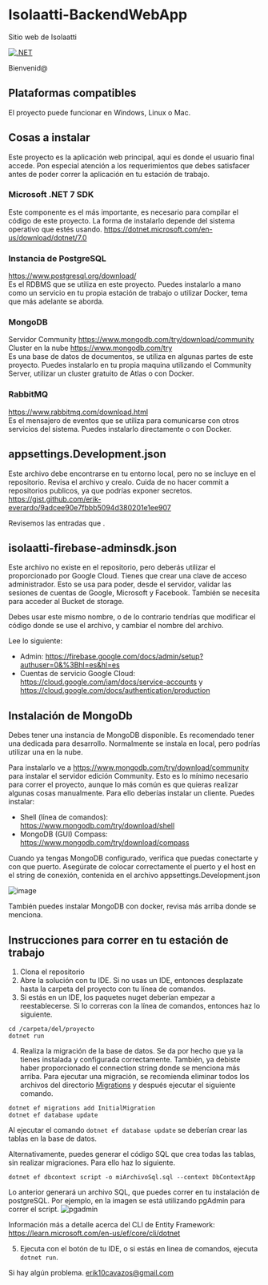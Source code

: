 # Isolaatti-BackendWebApp
Sitio web de Isolaatti

[![.NET](https://github.com/Isolaatti-Software/IsolaattiWebsite/actions/workflows/dotnet.yml/badge.svg)](https://github.com/Isolaatti-Software/IsolaattiWebsite/actions/workflows/dotnet.yml)

Bienvenid@

## Plataformas compatibles
El proyecto puede funcionar en Windows, Linux o Mac.

## Cosas a instalar
Este proyecto es la aplicación web principal, aquí es donde el usuario final accede. Pon especial
atención a los requerimientos que debes satisfacer antes de poder correr la aplicación
en tu estación de trabajo.

### Microsoft .NET 7 SDK 
Este componente es el más importante, es necesario para compilar el código de este proyecto. La forma de instalarlo depende
del sistema operativo que estés usando. https://dotnet.microsoft.com/en-us/download/dotnet/7.0

### Instancia de PostgreSQL
https://www.postgresql.org/download/  
Es el RDBMS que se utiliza en este proyecto. Puedes instalarlo a mano como un servicio en
tu propia estación de trabajo o utilizar Docker, tema que más adelante se aborda.

### MongoDB
Servidor Community https://www.mongodb.com/try/download/community  
Cluster en la nube https://www.mongodb.com/try  
Es una base de datos de documentos, se utiliza en algunas partes de este proyecto. Puedes instalarlo en tu propia maquina utilizando
el Community Server, utilizar un cluster gratuito de Atlas o con Docker.

### RabbitMQ
https://www.rabbitmq.com/download.html  
Es el mensajero de eventos que se utiliza para comunicarse con otros servicios del sistema. Puedes instalarlo directamente
o con Docker. 




## appsettings.Development.json
Este archivo debe encontrarse en tu entorno local, pero no se incluye en el repositorio. Revisa el archivo y crealo. Cuida de no hacer commit a repositorios publicos,
ya que podrías exponer secretos.
https://gist.github.com/erik-everardo/9adcee90e7fbbb5094d380201e1ee907

Revisemos las entradas que .



## isolaatti-firebase-adminsdk.json
Este archivo no existe en el repositorio, pero deberás utilizar el proporcionado por Google Cloud.
Tienes que crear una clave de acceso administrador. Esto se usa para poder, desde el servidor, validar las sesiones de cuentas
de Google, Microsoft y Facebook. También se necesita para acceder al Bucket de storage.

Debes usar este mismo nombre, o de lo contrario tendrías que modificar el código donde se use el archivo, y cambiar el nombre del archivo.

Lee lo siguiente:
* Admin: https://firebase.google.com/docs/admin/setup?authuser=0&%3Bhl=es&hl=es
* Cuentas de servicio Google Cloud: https://cloud.google.com/iam/docs/service-accounts y https://cloud.google.com/docs/authentication/production

## Instalación de MongoDb
Debes tener una instancia de MongoDB disponible. Es recomendado tener una dedicada para desarrollo. Normalmente se instala en local, pero podrías utilizar
una en la nube.

Para instalarlo ve a https://www.mongodb.com/try/download/community para instalar el servidor edición Community. Esto es lo mínimo necesario para
correr el proyecto, aunque lo más común es que quieras realizar algunas cosas manualmente. Para ello deberías instalar un cliente. Puedes instalar:

* Shell (línea de comandos): https://www.mongodb.com/try/download/shell
* MongoDB (GUI) Compass: https://www.mongodb.com/try/download/compass

Cuando ya tengas MongoDB configurado, verifica que puedas conectarte y con que puerto. Asegúrate de colocar correctamente el puerto y el host en el string de conexión,
contenida en el archivo appsettings.Development.json

![image](https://user-images.githubusercontent.com/43968631/193509725-25983b4a-b2f4-4b8d-9cc1-fab19d795fdf.png)

También puedes instalar MongoDB con docker, revisa más arriba donde se menciona.


## Instrucciones para correr en tu estación de trabajo
1. Clona el repositorio
2. Abre la solución con tu IDE. Si no usas un IDE, entonces desplazate hasta la carpeta del proyecto con tu línea de comandos.
3. Si estás en un IDE, los paquetes nuget deberían empezar a reestablecerse. Si lo correras con la línea de comandos, entonces haz lo siguiente.
```
cd /carpeta/del/proyecto
dotnet run
```

4. Realiza la migración de la base de datos. Se da por hecho que ya la tienes instalada y configurada correctamente. También, ya debiste haber
   proporcionado el connection string donde se menciona más arriba. Para ejecutar una migración, se recomienda eliminar todos los archivos del
   directorio [Migrations](/Migrations) y después ejecutar el siguiente comando.
```shell
dotnet ef migrations add InitialMigration
dotnet ef database update
```
Al ejecutar el comando `dotnet ef database update` se deberían crear las tablas en la base de datos.

Alternativamente, puedes generar el código SQL que crea todas las tablas, sin realizar migraciones. Para ello haz lo siguiente.
```shell
dotnet ef dbcontext script -o miArchivoSql.sql --context DbContextApp
```
Lo anterior generará un archivo SQL, que puedes correr en tu instalación de postgreSQL. Por ejemplo, en la imagen se está utilizando pgAdmin para
correr el script.
![pgadmin](https://user-images.githubusercontent.com/43968631/193508789-68e7bae5-8ca1-4314-b488-e9e0bcd65395.png)


Información más a detalle acerca del CLI de Entity Framework: https://learn.microsoft.com/en-us/ef/core/cli/dotnet

5. Ejecuta con el botón de tu IDE, o si estás en linea de comandos, ejecuta `dotnet run`.

Si hay algún problema. erik10cavazos@gmail.com
